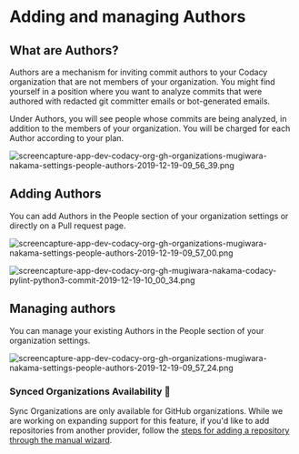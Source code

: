 # Adding and managing Authors

## What are Authors?

Authors are a mechanism for inviting commit authors to your Codacy organization that are not members of your organization. You might find yourself in a position where you want to analyze commits that were authored with redacted git committer emails or bot-generated emails.

Under Authors, you will see people whose commits are being analyzed, in addition to the members of your organization. You will be charged for each Author according to your plan.

![screencapture-app-dev-codacy-org-gh-organizations-mugiwara-nakama-settings-people-authors-2019-12-19-09\_56\_39.png](/images/screencapture-app-dev-codacy-org-gh-organizations-mugiwara-nakama-settings-people-authors-2019-12-19-09_56_39.png)



## Adding Authors

You can add Authors in the People section of your organization settings or directly on a Pull request page.

![screencapture-app-dev-codacy-org-gh-organizations-mugiwara-nakama-settings-people-authors-2019-12-19-09\_57\_00.png](/images/screencapture-app-dev-codacy-org-gh-organizations-mugiwara-nakama-settings-people-authors-2019-12-19-09_57_00.png)


![screencapture-app-dev-codacy-org-gh-mugiwara-nakama-codacy-pylint-python3-commit-2019-12-19-10\_00\_34.png](/images/screencapture-app-dev-codacy-org-gh-mugiwara-nakama-codacy-pylint-python3-commit-2019-12-19-10_00_34.png)



## Managing authors

You can manage your existing Authors in the People section of your organization settings.

![screencapture-app-dev-codacy-org-gh-organizations-mugiwara-nakama-settings-people-authors-2019-12-19-09\_57\_24.png](/images/screencapture-app-dev-codacy-org-gh-organizations-mugiwara-nakama-settings-people-authors-2019-12-19-09_57_24.png)


### Synced Organizations Availability 🚧

Sync Organizations are only available for GitHub organizations. While we are working on expanding support for this feature, if you'd like to add repositories from another provider, follow the [steps for adding a repository through the manual wizard](/hc/en-us/articles/207278449).
